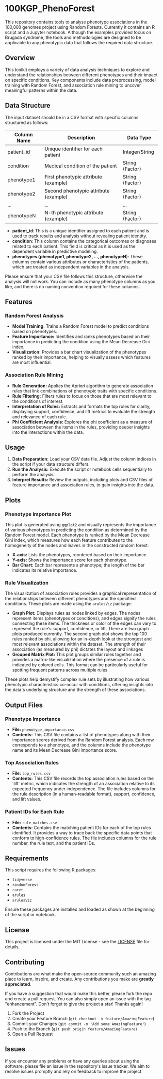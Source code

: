 # 100KGP_PhenoForest
This repository contains tools to analyse phenotype associations in the 100,000 genomes project using Random Forests. Currently it contains an R script and a Jupyter notebook. Although the examples provided focus on Brugada syndrome, the tools and methodologies are designed to be applicable to any phenotypic data that follows the required data structure.

## Overview

This toolkit employs a variety of data analysis techniques to explore and understand the relationships between different phenotypes and their impact on specific conditions. Key components include data preprocessing, model training with Random Forest, and association rule mining to uncover meaningful patterns within the data.

## Data Structure

The input dataset should be in a CSV format with specific columns structured as follows:

| Column Name      | Description                               | Data Type       |
|------------------|-------------------------------------------|-----------------|
| patient_id       | Unique identifier for each patient        | Integer/String  |
| condition        | Medical condition of the patient          | String (Factor) |
| phenotype1       | First phenotypic attribute (example)      | String (Factor) |
| phenotype2       | Second phenotypic attribute (example)     | String (Factor) |
| ...              | ...                                       | ...             |
| phenotypeN       | N-th phenotypic attribute (example)       | String (Factor) |

- **patient_id**: This is a unique identifier assigned to each patient and is used to track results and analysis without revealing patient identity.
- **condition**: This column contains the categorical outcomes or diagnoses related to each patient. This field is critical as it is used as the dependent variable in predictive modeling.
- **phenotypes (phenotype1, phenotype2, ..., phenotypeN)**: These columns contain various attributes or characteristics of the patients, which are treated as independent variables in the analysis.

Please ensure that your CSV file follows this structure, otherwise the analysis will not work. You can include as many phenotype columns as you like, and there is no naming convention required for these columns.


## Features

### Random Forest Analysis

- **Model Training:** Trains a Random Forest model to predict conditions based on phenotypes.
- **Feature Importance:** Identifies and ranks phenotypes based on their importance in predicting the condition using the Mean Decrease Gini index.
- **Visualization:** Provides a bar chart visualization of the phenotypes ranked by their importance, helping to visually assess which features are most influential.

### Association Rule Mining

- **Rule Generation:** Applies the Apriori algorithm to generate association rules that link combinations of phenotypic traits with specific conditions.
- **Rule Filtering:** Filters rules to focus on those that are most relevant to the conditions of interest.
- **Interpretation of Rules:** Extracts and formats the top rules for clarity, displaying support, confidence, and lift metrics to evaluate the strength and relevance of each rule.
- **Phi Coefficient Analysis:** Explores the phi coefficient as a measure of association between the items in the rules, providing deeper insights into the interactions within the data.

## Usage

1. **Data Preparation:** Load your CSV data file. Adjust the column indices in the script if your data structure differs.
2. **Run the Analysis:** Execute the script or notebook cells sequentially to perform the analysis.
3. **Interpret Results:** Review the outputs, including plots and CSV files of feature importance and association rules, to gain insights into the data.


## Plots

### Phenotype Importance Plot
This plot is generated using `ggplot2` and visually represents the importance of various phenotypes in predicting the condition as determined by the Random Forest model. Each phenotype is ranked by the Mean Decrease Gini index, which measures how each feature contributes to the homogeneity of the nodes and leaves in the constructed random forest:

- **X-axis:** Lists the phenotypes, reordered based on their importance.
- **Y-axis:** Shows the importance score for each phenotype.
- **Bar Chart:** Each bar represents a phenotype; the length of the bar indicates its relative importance.

### Rule Visualization
The visualization of association rules provides a graphical representation of the relationships between different phenotypes and the specified conditions. These plots are made using the `arulesViz` package:

- **Graph Plot:** Displays rules as nodes linked by edges. The nodes represent items (phenotypes or conditions), and edges signify the rules connecting these items. The thickness or color of the edges can vary to represent the rule's support, confidence, or lift. There are two graph plots produced currently. The second graph plot shows the top 100 rules ranked by phi, allowing for an in-depth look at the strongest and most relevant associations within the dataset.  The strength of their association (as measured by phi) dictates the layout and linkages
- **Grouped Matrix Plot:** This plot groups similar rules together and provides a matrix-like visualization where the presence of a rule is indicated by colored cells. This format can be particularly useful for spotting frequent patterns across multiple rules.

These plots help demystify complex rule sets by illustrating how various phenotypic characteristics co-occur with conditions, offering insights into the data's underlying structure and the strength of these associations.

## Output Files

### Phenotype Importance
- **File:** `phenotype_importance.csv`
- **Contents:** This CSV file contains a list of phenotypes along with their importance scores derived from the Random Forest analysis. Each row corresponds to a phenotype, and the columns include the phenotype name and its Mean Decrease Gini importance score.

### Top Association Rules
- **File:** `top_rules.csv`
- **Contents:** This CSV file records the top association rules based on the 'lift' metric, which indicates the strength of an association relative to its expected frequency under independence. The file includes columns for the rule description (in a human-readable format), support, confidence, and lift values.

### Patient IDs for Each Rule
- **File:** `rule_matches.csv`
- **Contents:** Contains the matching patient IDs for each of the top rules identified. It provides a way to trace back the specific data points that conform to high-confidence rules. The file includes columns for the rule number, the rule text, and the patient IDs.


## Requirements

This script requires the following R packages:
- `tidyverse`
- `randomForest`
- `caret`
- `arules`
- `arulesViz`

Ensure these packages are installed and loaded as shown at the beginning of the script or notebook.

## License

This project is licensed under the MIT License - see the [LICENSE](LICENSE) file for details.

## Contributing

Contributions are what make the open-source community such an amazing place to learn, inspire, and create. Any contributions you make are **greatly appreciated**.

If you have a suggestion that would make this better, please fork the repo and create a pull request. You can also simply open an issue with the tag "enhancement".
Don't forget to give the project a star! Thanks again!

1. Fork the Project
2. Create your Feature Branch (`git checkout -b feature/AmazingFeature`)
3. Commit your Changes (`git commit -m 'Add some AmazingFeature'`)
4. Push to the Branch (`git push origin feature/AmazingFeature`)
5. Open a Pull Request

## Issues

If you encounter any problems or have any queries about using the software, please file an issue in the repository's issue tracker. We aim to resolve issues promptly and rely on feedback to improve the project.
